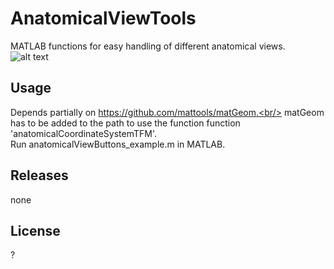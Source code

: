 # AnatomicalViewTools
MATLAB functions for easy handling of different anatomical views.
![alt text](https://user-images.githubusercontent.com/43516130/74472057-95e90900-4ea1-11ea-95a8-72c18e85822d.png)

## Usage 
Depends partially on https://github.com/mattools/matGeom.<br/>
matGeom has to be added to the path to use the function function 'anatomicalCoordinateSystemTFM'.<br/>
Run anatomicalViewButtons_example.m in MATLAB.

## Releases
none

## License
?